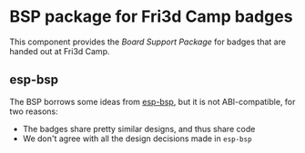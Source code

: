 # BSP package for Fri3d Camp badges

This component provides the *Board Support Package* for badges that are handed out at Fri3d Camp.

## esp-bsp

The BSP borrows some ideas from [esp-bsp](https://github.com/espressif/esp-bsp), but it is not ABI-compatible, for two
reasons:

* The badges share pretty similar designs, and thus share code
* We don't agree with all the design decisions made in `esp-bsp`
